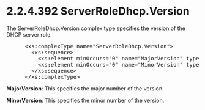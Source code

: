 <html dir="LTR" xmlns:mshelp="http://msdn.microsoft.com/mshelp" xmlns:ddue="http://ddue.schemas.microsoft.com/authoring/2003/5" xmlns:xlink="http://www.w3.org/1999/xlink" xmlns:tool="http://www.microsoft.com/tooltip">
 <body>
 <div id="header">
 <h1 class="heading">2.2.4.392 ServerRoleDhcp.Version</h1>
 </div>
 <div id="mainSection">
 <div id="mainBody">
 <div id="allHistory" class="saveHistory"></div>
 <div id="sectionSection0" class="section" name="collapseableSection">
 

<p>The ServerRoleDhcp.Version complex type specifies the
version of the DHCP server role.</p>

<dl>
<dd>
<div><pre> &lt;xs:complexType name=&quot;ServerRoleDhcp.Version&quot;&gt;
   &lt;xs:sequence&gt;
     &lt;xs:element minOccurs=&quot;0&quot; name=&quot;MajorVersion&quot; type=&quot;xsd:unsignedInt&quot; /&gt;
     &lt;xs:element minOccurs=&quot;0&quot; name=&quot;MinorVersion&quot; type=&quot;xsd:unsignedInt&quot; /&gt;
   &lt;/xs:sequence&gt;
 &lt;/xs:complexType&gt;
</pre></div>
</dd></dl>

<p><b>MajorVersion</b>: This specifies the major number
of the version.</p>

<p><b>MinorVersion</b>: This specifies the minor number
of the version.</p>


 </div>
 </div>
 </div>
 </body>
</html>